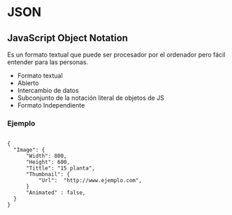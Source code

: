 # JSON

## JavaScript Object Notation

Es un formato textual que puede ser procesador por el ordenador pero fácil entender para las personas.

- Formato textual
- Abierto
- Intercambio de datos
- Subconjunto de la notación literal de objetos de JS
- Formato Independiente

### Ejemplo

```

{
  "Image": {
      "Width": 800,
      "Height": 600,
      "Tittle": "15 planta",
      "Thumbnail": {
          "Url":  "http://www.ejemplo.com",
      }
      "Animated" : false,
  }
}

```


